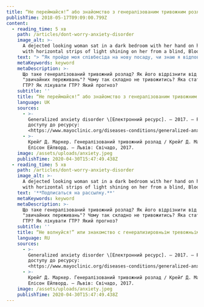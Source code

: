 ```yaml
---
title: “Не переймайся!” або знайомство з генералізованим тривожним розладом
publishTime: 2018-05-17T09:09:00.799Z
content:
  - reading_time: 5 хв
    path: /articles/dont-worry-anxiety-disorder
    image_alt: >-
      A dejected looking woman sat in a dark bedroom with her hand on her head,
      with horizontal strips of light shining on her from a blind, Bloomington
    text: "> “Як пройде моя співбесіда на нову посаду, чи знаю я відповіді на можливі запитання? Чи сподобається замовникам розроблений мною дизайн? Чи встигну я підготуватись до іспиту, так багато потрібно прочитати? Що якщо мій хлопець не достатньо задоволений мною і знайде собі іншу дівчину?… Знову ці переживання, так і захворіти можна… ”\n>\n> Вікторія, 23 роки\n\nВікторія — web-дизайнер. Нещодавно їй запропонували нову посаду і вона готується до співбесіди, через що сильно хвилюється. Як бачимо, її переживання стосуються не лише нової посади, але й навчання, оцінки її роботи замовниками, стосунків з близькими і самих переживань. Вікторія скаржиться на нездатність контролювати свої постійні переживання, які спричиняють дискомфорт, заважають їй працювати, а останнім часом — навіть спати.\n\n**Тривога та переживання**— неприємні відчуття, але корисні. Завдяки ним ми ретельніше готуємося до іспиту чи співбесіди, більше піклуємося про своїх близьких, уважніше керуємо автомобілем в час негоди. На жаль, частина людей, як наприклад Вікторія, тривожаться стосовно більшості життєвих ситуацій. Їхні переживання спричиняють суттєвий психологічний дискомфорт та приводять до погіршення їхнього функціонування. У такому випадку, ми можемо припускати наявність **генералізованого тривожного розладу**.\n\n> **Генералізований тривожний розлад (ГТР)**— один із найпоширеніших тривожних розладів, що характеризується надмірною тривогою та переживаннями, які людина не може контролювати.\n\nПоглянемо на статистичні дані:\n![](/assets/uploads/1_UCa5tCxRPGmkq2_lK5L3YQ.png \"Генералізований тривожний розлад інфографіка\") \n\nДорослі з ГТР часто хвилюються про повсякденні справи:\n\U0001F4BC Роботу\n\U0001F4B0 Фінанси\n\U0001F3E5 Здоров’я своє та близьких\n\U0001F476 Халепу, що може трапитися з їхніми дітьми\n⏰ Деякі дрібні речі (хатню роботу чи запізнення на зустріч)\nДіти з ГТР, зазвичай, надмірно переймаються через:\n\U0001F392 Школу\n\U0001F3D0 Спортивні секції\n\U0001F46B Взаємодію з однолітками\n\n- - -\n\n## **Як відрізнити ГТР від “звичайних” переживань?**\n\n![Photo by rawpixel on Unsplash](/assets/uploads/0_q6tFwfzMcC4w2dDM.jpeg \"Photo by rawpixel on Unsplash\") Різниця полягає в тому, що переживання в контексті ГТР:\n\n* Надмірні, тобто, не пропорційні реальній імовірності настання очікуваних подій. \n* Тривають більшість днів упродовж щонайменше 6 місяців.\n* Дифузні — чим більше сфер про які людина хвилюється, тим більше її симптоми відповідають критеріям ГТР. \n* Стійкі та суб’єктивно відчуваються як неконтрольовані.\n* Спричиняють дискомфорт у соціальній, професійній та інших важливих сферах. \n* Супроводжуються принаймні трьома наступними симптомами: нервовим збудженням, легкою втомлюваністю, труднощами з концентрацією уваги або відчуттям «пустоти в голові», дратівливістю, м’язевим напруженням чи порушеннями сну. Наявність лише одного з вищезгаданих симптомів свідчить про тривогу у дітей.\n\n- - -\n\n## Чому так складно не тривожитись?\n\nНезважаючи на те, що переживання приносять дискомфорт, вони відіграють важливу роль для людей з ГТР: \U0001F4AD Під час переживань людина зосереджується на думках, якими б неприємними вони не були, замість того щоб зануритися в негативні емоції на повну.\n\n> Вікторія, клієнтка про яку йшлося вище, стверджує, що не може сконцентрувати увагу на якійсь конкретній проблемі, а радше “перестрибує” з одного переживання на інше.\n\n\U0001F4DD Переживання може служити засобом уникнення, запобігання чи вирішення проблем, а також мотивації людини виконати необхідне завдання.\n\n> Вікторія вважає, що завдяки переживанням вона ретельніше підготується до майбутньої співбесіди.\n\n\U0001F630 Дослідження довели, що людям з ГТР важко витримувати невизначеність, їм важливо контролювати ситуацію, інакше вони відчувають сильний психологічний дискомфорт. Переживання у цьому випадку допомагають забезпечити певну визначеність і тим самим позбутися дистресу.\n\n> Вікторія відчуває сильний дискомфорт, якщо не отримує відповіді на запитання, які її цікавлять.\n\n\U0001F3E5 Люди з ГТР часто переконані, що переживання є некерованими, або що від них можна захворіти чи навіть збожеволіти. Це, так звані, метапереживання — переживання про переживання.\n\n> Вікторію лякає те, що вона так багато переживає, вона вважає, що може через це захворіти.\n\n\n\n- - -\n\n## **Як лікуватися?**\n\n![Photo by rawpixel on Unsplash](/assets/uploads/0__zmljzhKyQOPVWnZ.jpeg) Рішення щодо лікування залежать від значимості впливу розладу на повсякденне життя людини. Основними методами лікування ГТР є **психотерапія, медикаментозна терапія або їхня комбінація**: \n\n**Психотерапія**\n\nПсихотерапевтичним **методом першого вибору** для лікування генералізованого тривожного розладу є **когнітивно-поведінкова терапія (КПТ)**.\n\n\U0001F4DD КПТ допомагає клієнтам переоцінити уявлення про переживання, ставлення до невизначеності, а також вчить їх долати м’язеве напруження і давати раду своїм негативним емоціям.\n\n\U0001F552 Для лікування типового ГТР потрібно 10–15 щотижневих сесій.\n\n**Медикаментозна терапія**\n\nДля лікування генералізованого тривожного розладу використовують наступні види медикаментів:\n\n> **Перед лікуванням обов’язково проконсультуйтеся з лікарем про переваги, ризики, а також можливі побічні дії!**\n\n\U0001F48A**Антидепресанти** з групи селективних інгібіторів зворотнього захоплення серотоніну (СІЗЗС) та селективних інгібіторів зворотнього захоплення серотоніну і норадреналіну (СІЗЗСН) **є медикаментами першого вибору**. СІЗЗС та СІЗЗСН — ефективні, відносно легко переносимі і не викликають звикання. Прикладами антидепресантів для лікування ГТР є *есциталопрам, дулоксетин, венлафаксин, пароксетин* та інші.\n\n\U0001F48A**Буспірон** — протитривожний засіб, не викликає звикання, **терапевтичний ефект** починає проявлятися **на 7–14 день** після початку лікування.\n\n\U0001F48A**Бензодіазепіни** — лікарські засоби зі снодійним, седативним та протитривожним ефектом. Зазвичай застосовуються для **короткотривалої терапії** гострих тривожних станів. Бензодіазепіни **не** повинні використовуватись **довше 2–4 тижнів**, оскільки **викликають залежність**\\[1].\n\n- - -\n\n## **Який прогноз?**\n\n![Photo by Corinne Kutz on Unsplash](/assets/uploads/0_gpzuALEfI7fQq0DE.jpeg) Незважаючи на те, що генералізований тривожний розлад має хронічний перебіг, його все ж можна подолати. Для цього потрібно пройти процес лікування, інакше розлад прогресуватиме.\nДля тих людей, які наважились на терапію прогноз є досить втішним. Зокрема, за даними одного з досліджень (Борковець і Костелло \\[Borkovec & Costello], 1993), **57,9% людей**, що застосовували в лікуванні техніки КПТ, зберігали набуте покращення через 12 місяців після його завершення \\[2].\n\n> Цікавим є факт, що такі відомі особистості як Авраам Лінкольн, Донні Осмонд, Барбра Стрейзанд страждали від ГТР. Вони звернулися по допомогу і подолали свою тривогу. Якщо їм це вдалося, то і ви зможете!\n\n\\* *Історія та персонажі в даній статті є вигаданими.*\n\n\\* *Інформація щодо лікування є виключно ознайомчою. Для отримання медикаментозної чи психотерапевтичної допомоги звертайтеся до професіоналів у сфері психічного здоров’я — психіатрів, психотерапевтів та психологів.*\n\n- - -\n\n## **Джерела**\n\n1. Generalized anxiety disorder \\[Електронний ресурс]. — 2017. — Режим доступу до ресурсу:<https://www.mayoclinic.org/diseases-conditions/generalized-anxiety-disorder/diagnosis-treatment/drc-20361045.> 2. Крейґ Д. Маркер. Генералізований тривожний розлад / Крейґ Д. Маркер, Елісон Ейлворд. — Львів: Свічадо, 2017."
    metaKeywords: keyword
    metaDescription: >-
      Що таке генералізований тривожний розлад? Як його відрізнити від
      "звичайних переживань"? Чому так складно не тривожитись? Яка статистика
      ГТР? Як лікувати ГТР? Який прогноз?
    subtitle: ''
    title: “Не переймайся!” або знайомство з генералізованим тривожним розладом
    language: UK
    sources:
      - >-
        Generalized anxiety disorder \[Електронний ресурс]. — 2017. — Режим
        доступу до ресурсу:
        <https://www.mayoclinic.org/diseases-conditions/generalized-anxiety-disorder/diagnosis-treatment/drc-20361045>
      - >-
        Крейґ Д. Маркер. Генералізований тривожний розлад / Крейґ Д. Маркер,
        Елісон Ейлворд. — Львів: Свічадо, 2017.
    image: /assets/uploads/anxiety.jpeg
    publishTime: 2020-04-30T15:47:49.438Z
  - reading_time: 5 хв
    path: /articles/dont-worry-anxiety-disorder
    image_alt: >-
      A dejected looking woman sat in a dark bedroom with her hand on her head,
      with horizontal strips of light shining on her from a blind, Bloomington
    text: '**Подписаться на рассылку.**'
    metaKeywords: keyword
    metaDescription: >-
      Що таке генералізований тривожний розлад? Як його відрізнити від
      "звичайних переживань"? Чому так складно не тривожитись? Яка статистика
      ГТР? Як лікувати ГТР? Який прогноз?
    subtitle: ''
    title: “Не волнуйся!” или знакомство с генерализировньім тревожньім растройством
    language: RU
    sources:
      - >-
        Generalized anxiety disorder \[Електронний ресурс]. — 2017. — Режим
        доступу до ресурсу:
        <https://www.mayoclinic.org/diseases-conditions/generalized-anxiety-disorder/diagnosis-treatment/drc-20361045>
      - >-
        Крейґ Д. Маркер. Генералізований тривожний розлад / Крейґ Д. Маркер,
        Елісон Ейлворд. — Львів: Свічадо, 2017.
    image: /assets/uploads/anxiety.jpeg
    publishTime: 2020-04-30T15:47:49.438Z
---
```

